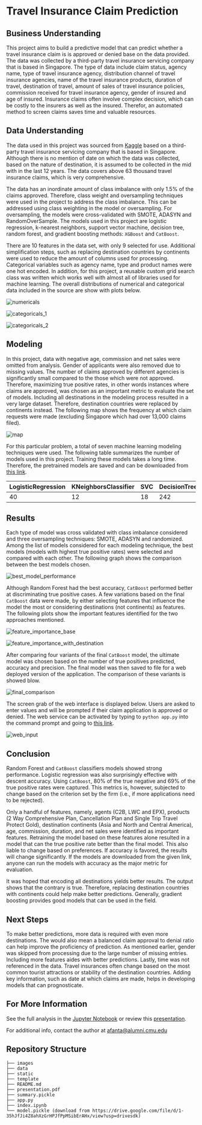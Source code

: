 # Travel Insurance Claim Prediction

## Business Understanding

This project aims to build a predictive model that can predict whether a travel insurance claim is is approved or denied base on the data provided. The data was collected by a third-party travel insurance servicing company that is based in Singapore. The type of data include claim status, agency name, type of travel insurance agency, distribution channel of travel insurance agencies, name of the travel insurance products, duration of travel, destination of travel, amount of sales of travel insurance policies, commission received for travel insurance agency, gender of insured and age of insured. Insurance claims often involve complex decision, which can be costly to the insurers as well as the insured. Therefor, an automated method to screen claims saves time and valuable resources. 

## Data Understanding

The data used in this project was sourced from [Kaggle](https://www.kaggle.com/mhdzahier/travel-insurance) based on a third-party travel insurance servicing company that is based in Singapore. Although there is no mention of date on which the data was collected, based on the nature of destination, it is assumed to be collected in the mid with in the last 12 years. The data covers above 63 thousand travel insurance claims, which is very comprehensive. 

The data has an inordinate amount of class imbalance with only 1.5% of the claims approved. Therefore, class weight and oversampling techniques were used in the project to address the class imbalance. This can be addressed using class weighting in the model or oversampling. For oversampling, the models were cross-validated with SMOTE, ADASYN and RandomOverSample. The models used in this project are logistic regression, k-nearest neighbors, support vector machine, decision tree, random forest, and gradient boosting methods: `XGBoost` and `CatBoost`.  

There are 10 features in the data set, with only 9 selected for use. Additional simplification steps, such as replacing destination countries by continents were used to reduce the amount of columns used for processing.   Categorical variables such as agency name, type and product names were one hot encoded. In addition, for this project, a reusable custom grid search class was written which works well with almost all of libraries used for machine learning. The overall distributions of numerical and categorical data included in the source are show with plots below.

![numericals](./images/features_hist.png)

![categoricals_1](./images/features_hist_cat_1.png)

![categoricals_2](./images/features_hist_cat_2.png)


## Modeling

In this project, data with negative age, commission and net sales were omitted from analysis. Gender of applicants were also removed due to missing values. The number of claims approved by different agencies is significantly small compared to the those which were not approved. Therefore, maximizing true positive rates, in other words instances where claims are approved, was chosen as an important metric to evaluate the set of models. Including all destinations in the modeling process resulted in a very large dataset. Therefore, destination countries were replaced by continents instead. The following map shows the frequency at which claim requests were made (excluding Singapore which had over 13,000 claims filed). 

![map](./images/newplot.png)

For this particular problem, a total of seven machine learning modeling techniques were used. The following table summarizes the number of models used in this project. Training these models takes a long time. Therefore, the pretrained models are saved and can be downloaded from [this link](https://drive.google.com/file/d/1-35hJfJi4Z8ahXzGrHPJfPpMSibErAHx/view?usp=drivesdk).  

| LogisticRegression | KNeighborsClassifier | SVC | DecisionTree | RandomForest | XGBoost | CatBoost |
| --- | --- | --- | --- | --- | --- | --- |
| 40 | 12 | 18 | 242 | 2178 | 750 | 960 |


## Results 

Each type of model was cross validated with class imbalance considered and three oversampling techniques: SMOTE, ADASYN and randomized. Among the list of models considered for each modeling technique, the best models (models with highest true positive rates) were selected and compared with each other. The following graph shows the comparison between the best models chosen.

![best_model_performance](./images/best_model_performance.jpg)

Although Random Forest had the best accuracy, `CatBoost` performed better at discriminating true positive cases. A few variations based on the final `CatBoost` data were made, by either selecting features that influence the model the most or considering destinations (not continents) as features. The following plots show the important features identified for the two approaches mentioned. 

![feature_importance_base](./images/feature_importance.jpg)

![feature_importance_with_destination](./images/feature_importance_with_dest.jpg)

After comparing four variants of the final `CatBoost` model, the ultimate model was chosen based on the number of true positives predicted, accuracy and precision. The final model was then saved to file for a web deployed version of the application. The comparison of these variants is showed blow. 

![final_comparison](./images/final_comparison.jpg)


The screen grab of the web interface is displayed below. Users are asked to enter values and will be prompted if their claim application is approved or denied. The web service can be activated by typing to `python app.py` into the command prompt and going to [this link](http://localhost:5000).

![web_input](./images/web_app.jpg)


## Conclusion

Random Forest and `CatBoost` classifiers models showed strong performance. Logistic regression was also surprisingly effective with descent accuracy.  Using `CatBoost`, 80% of the true negative and 69% of the true positive rates were captured. This metrics is, however, subjected to change based on the criterion set by the firm (i.e., if more applications need to be rejected). 

Only a handful of features, namely, agents (C2B, LWC and EPX), products (2 Way Comprehensive Plan, Cancellation Plan and Single Trip Travel Protect Gold), destination continents (Asia and North and Central America), age, commission, duration, and net sales were identified as important features. Retraining the model based on these features alone resulted in a model that can the true positive rate better than the final model. This also liable to change based on preferences. If accuracy is favored, the results will change significantly. If the models are downloaded from the given link, anyone can run the models with accuracy as the major metric for evaluation.  

It was hoped that encoding all destinations yields better results. The output shows that the contrary is true. Therefore, replacing destination countries with continents could help make better predictions. Generally, gradient boosting provides good models that can be used in the field. 

## Next Steps

To make better predictions, more data is required with even more destinations. The would also mean a balanced claim approval to denial ratio can help improve the proficiency of prediction. As mentioned earlier, gender was skipped from processing due to the large number of missing entries. Including more features aides with better predictions. Lastly, time was not referenced in the data. Travel insurances often change based on the most common tourist attractions or stability of the destination countries. Adding key information, such as date at which claims are made, helps in developing models that can prognosticate. 

## For More Information

See the full analysis in the [Jupyter Notebook](./index.ipynb) or review this [presentation](./presentation.pdf).

For additional info, contact the author at [afanta@alumni.cmu.edu](mailto:afanta@alumni.cmu.edu)

## Repository Structure

```
├── images
├── data
├── static
├── template
├── README.md
├── presentation.pdf
├── summary.pickle
├── app.py
├── index.ipynb
└── model.pickle (download from https://drive.google.com/file/d/1-35hJfJi4Z8ahXzGrHPJfPpMSibErAHx/view?usp=drivesdk)

